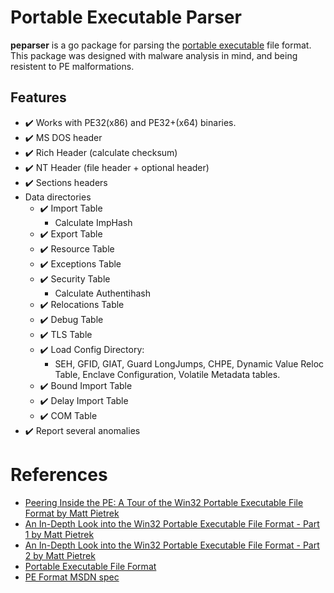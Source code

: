 # Portable Executable Parser

**peparser** is a go package for parsing the [portable executable](https://docs.microsoft.com/en-us/windows/win32/debug/pe-format) file format. This package was designed with malware analysis in mind, and being resistent to PE malformations.

## Features

- :heavy_check_mark: Works with PE32(x86) and PE32+(x64) binaries.
- :heavy_check_mark: MS DOS header
- :heavy_check_mark: Rich Header (calculate checksum)
- :heavy_check_mark: NT Header (file header + optional header)
- :heavy_check_mark: Sections headers
- Data directories
    - :heavy_check_mark: Import Table
        - Calculate ImpHash
    - :heavy_check_mark: Export Table
    - :heavy_check_mark: Resource Table
    - :heavy_check_mark: Exceptions Table
    - :heavy_check_mark: Security Table
        - Calculate Authentihash
    - :heavy_check_mark: Relocations Table
    - :heavy_check_mark: Debug Table
    - :heavy_check_mark: TLS Table
    - :heavy_check_mark: Load Config Directory:
        - SEH, GFID, GIAT, Guard LongJumps, CHPE, Dynamic Value Reloc Table, Enclave Configuration, Volatile Metadata tables.
    - :heavy_check_mark: Bound Import Table
    - :heavy_check_mark: Delay Import Table
    - :heavy_check_mark: COM Table
- :heavy_check_mark: Report several anomalies

# References

- [Peering Inside the PE: A Tour of the Win32 Portable Executable File Format by Matt Pietrek](http://bytepointer.com/resources/pietrek_peering_inside_pe.htm)
- [An In-Depth Look into the Win32 Portable Executable File Format - Part 1 by Matt Pietrek](http://www.delphibasics.info/home/delphibasicsarticles/anin-depthlookintothewin32portableexecutablefileformat-part1)
- [An In-Depth Look into the Win32 Portable Executable File Format - Part 2 by Matt Pietrek](http://www.delphibasics.info/home/delphibasicsarticles/anin-depthlookintothewin32portableexecutablefileformat-part2)
- [Portable Executable File Format](https://blog.kowalczyk.info/articles/pefileformat.html)
- [PE Format MSDN spec](https://docs.microsoft.com/en-us/windows/win32/debug/pe-format)